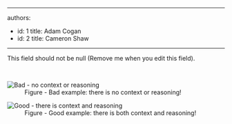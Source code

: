 

---
authors:
  - id: 1
    title: Adam Cogan
  - id: 2
    title: Cameron Shaw
---




<span class='intro'> This field should not be null (Remove me when you edit this field). </span>

<p>&#160;</p>
<dl class="badImage">
<dt><img style="border-right&#58;0px solid;border-top&#58;0px solid;border-left&#58;0px solid;border-bottom&#58;0px solid;" alt="Bad - no context or reasoning" src="/Standards/Communication/RulesToBetterEmail/PublishingImages/BadContextReasoning.GIF" border="0" /> 
<dd>Figure - Bad example&#58; there is no context or reasoning! </dd></dl>
<dl class="goodImage">
<dt><img style="border-right&#58;0px solid;border-top&#58;0px solid;border-left&#58;0px solid;border-bottom&#58;0px solid;" alt="Good - there is context and reasoning" src="/Standards/Communication/RulesToBetterEmail/PublishingImages/GoodContextReasoning.jpg" border="0" /> 
<dd>Figure - Good example&#58; there is both context and reasoning! </dd></dl>


